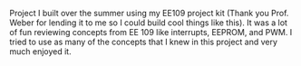 Project I built over the summer using my EE109 project kit (Thank you Prof. Weber for lending it to me so I could build cool things like this).
It was a lot of fun reviewing concepts from EE 109 like interrupts, EEPROM, and PWM. I tried to use as many of the concepts that I knew in this project and very much enjoyed it.

